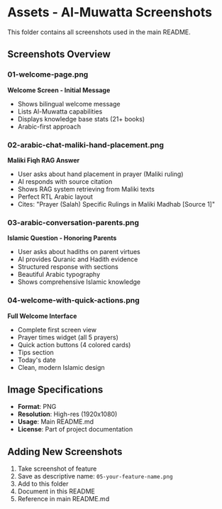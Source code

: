 # Assets - Al-Muwatta Screenshots

This folder contains all screenshots used in the main README.

## Screenshots Overview

### 01-welcome-page.png
**Welcome Screen - Initial Message**
- Shows bilingual welcome message
- Lists Al-Muwatta capabilities
- Displays knowledge base stats (21+ books)
- Arabic-first approach

### 02-arabic-chat-maliki-hand-placement.png
**Maliki Fiqh RAG Answer**
- User asks about hand placement in prayer (Maliki ruling)
- AI responds with source citation
- Shows RAG system retrieving from Maliki texts
- Perfect RTL Arabic layout
- Cites: "Prayer (Salah) Specific Rulings in Maliki Madhab [Source 1]"

### 03-arabic-conversation-parents.png
**Islamic Question - Honoring Parents**
- User asks about hadiths on parent virtues
- AI provides Quranic and Hadith evidence
- Structured response with sections
- Beautiful Arabic typography
- Shows comprehensive Islamic knowledge

### 04-welcome-with-quick-actions.png  
**Full Welcome Interface**
- Complete first screen view
- Prayer times widget (all 5 prayers)
- Quick action buttons (4 colored cards)
- Tips section
- Today's date
- Clean, modern Islamic design

## Image Specifications

- **Format**: PNG
- **Resolution**: High-res (1920x1080)
- **Usage**: Main README.md
- **License**: Part of project documentation

## Adding New Screenshots

1. Take screenshot of feature
2. Save as descriptive name: `05-your-feature-name.png`
3. Add to this folder
4. Document in this README
5. Reference in main README.md


